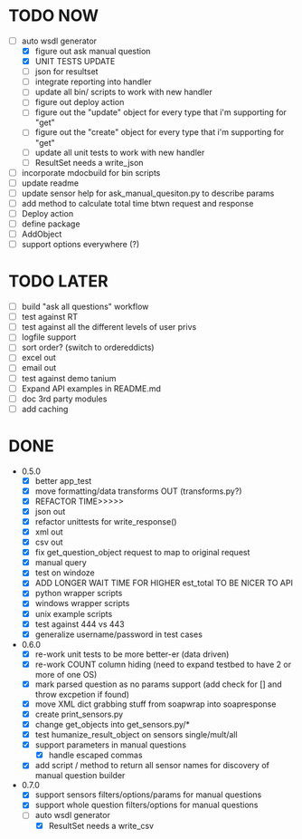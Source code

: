 # TODO NOW
 * [ ] auto wsdl generator
     * [X] figure out ask manual question
     * [X] UNIT TESTS UPDATE
     * [ ] json for resultset
     * [ ] integrate reporting into handler
     * [ ] update all bin/ scripts to work with new handler
     * [ ] figure out deploy action
     * [ ] figure out the "update" object for every type that i'm supporting for "get"
     * [ ] figure out the "create" object for every type that i'm supporting for "get"
     * [ ] update all unit tests to work with new handler
     * [ ] ResultSet needs a write_json
 * [ ] incorporate mdocbuild for bin scripts
 * [ ] update readme
 * [ ] update sensor help for ask_manual_quesiton.py to describe params
 * [ ] add method to calculate total time btwn request and response
 * [ ] Deploy action
 * [ ] define package
 * [ ] AddObject
 * [ ] support options everywhere (?)

# TODO LATER
 * [ ] build "ask all questions" workflow
 * [ ] test against RT
 * [ ] test against all the different levels of user privs
 * [ ] logfile support
 * [ ] sort order? (switch to ordereddicts)
 * [ ] excel out
 * [ ] email out
 * [ ] test against demo tanium
 * [ ] Expand API examples in README.md
 * [ ] doc 3rd party modules
 * [ ] add caching

# DONE
  * 0.5.0
    * [X] better app_test
    * [X] move formatting/data transforms OUT (transforms.py?)
    * [X] REFACTOR TIME>>>>>
    * [X] json out
    * [X] refactor unittests for write_response()
    * [X] xml out
    * [X] csv out
    * [X] fix get_question_object request to map to original request
    * [X] manual query
    * [X] test on windoze
    * [X] ADD LONGER WAIT TIME FOR HIGHER est_total TO BE NICER TO API
    * [X] python wrapper scripts
    * [X] windows wrapper scripts
    * [X] unix example scripts
    * [X] test against 444 vs 443
    * [X] generalize username/password in test cases
  * 0.6.0
    * [X] re-work unit tests to be more better-er (data driven)
    * [X] re-work COUNT column hiding (need to expand testbed to have 2 or more  of one OS)
    * [X] mark parsed question as no params support (add check for [] and throw  excpetion if found)
    * [X] move XML dict grabbing stuff from soapwrap into soapresponse
    * [X] create print_sensors.py
    * [X] change get_objects into get_sensors.py/*
    * [X] test humanize_result_object on sensors single/mult/all
    * [X] support parameters in manual questions
      * [X] handle escaped commas
    * [X] add script / method to return all sensor names for discovery of manual question builder
  * 0.7.0
    * [X] support sensors filters/options/params for manual questions
    * [X] support whole question filters/options for manual questions
    * [ ] auto wsdl generator
      * [X] ResultSet needs a write_csv

